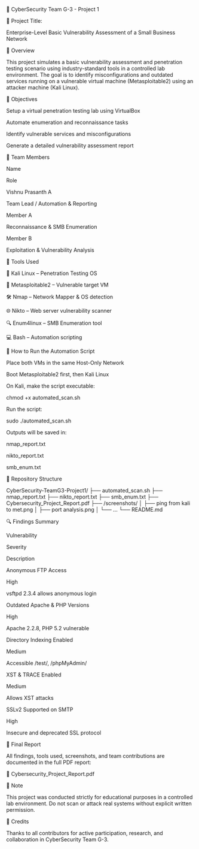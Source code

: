 🔐 CyberSecurity Team G-3 - Project 1

📝 Project Title:

Enterprise-Level Basic Vulnerability Assessment of a Small Business Network

📘 Overview

This project simulates a basic vulnerability assessment and penetration testing scenario using industry-standard tools in a controlled lab environment. The goal is to identify misconfigurations and outdated services running on a vulnerable virtual machine (Metasploitable2) using an attacker machine (Kali Linux).

🧠 Objectives

Setup a virtual penetration testing lab using VirtualBox

Automate enumeration and reconnaissance tasks

Identify vulnerable services and misconfigurations

Generate a detailed vulnerability assessment report

👥 Team Members

Name

Role

Vishnu Prasanth A

Team Lead / Automation & Reporting

Member A

Reconnaissance & SMB Enumeration

Member B

Exploitation & Vulnerability Analysis

🧪 Tools Used

🔧 Kali Linux – Penetration Testing OS

🧱 Metasploitable2 – Vulnerable target VM

🛠️ Nmap – Network Mapper & OS detection

🌐 Nikto – Web server vulnerability scanner

🔍 Enum4linux – SMB Enumeration tool

💻 Bash – Automation scripting

🚀 How to Run the Automation Script

Place both VMs in the same Host-Only Network

Boot Metasploitable2 first, then Kali Linux

On Kali, make the script executable:

chmod +x automated_scan.sh

Run the script:

sudo ./automated_scan.sh <target-ip>

Outputs will be saved in:

nmap_report.txt

nikto_report.txt

smb_enum.txt

📁 Repository Structure

CyberSecurity-TeamG3-Project1/
├── automated_scan.sh
├── nmap_report.txt
├── nikto_report.txt
├── smb_enum.txt
├── Cybersecurity_Project_Report.pdf
├── /screenshots/
│   ├── ping from kali to met.png
│   ├── port analysis.png
│   └── ...
└── README.md

🔍 Findings Summary

Vulnerability

Severity

Description

Anonymous FTP Access

High

vsftpd 2.3.4 allows anonymous login

Outdated Apache & PHP Versions

High

Apache 2.2.8, PHP 5.2 vulnerable

Directory Indexing Enabled

Medium

Accessible /test/, /phpMyAdmin/

XST & TRACE Enabled

Medium

Allows XST attacks

SSLv2 Supported on SMTP

High

Insecure and deprecated SSL protocol

📄 Final Report

All findings, tools used, screenshots, and team contributions are documented in the full PDF report:

📎 Cybersecurity_Project_Report.pdf

📌 Note

This project was conducted strictly for educational purposes in a controlled lab environment. Do not scan or attack real systems without explicit written permission.

🌟 Credits

Thanks to all contributors for active participation, research, and collaboration in CyberSecurity Team G-3.
